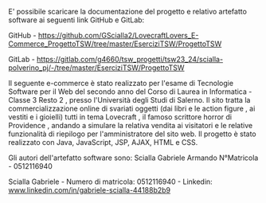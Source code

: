 E' possibile scaricare la documentazione del progetto e relativo artefatto software ai seguenti link GitHub e GitLab:

GitHub - https://github.com/GScialla2/LovecraftLovers_E-Commerce_ProgettoTSW/tree/master/EserciziTSW/ProgettoTSW

GitLab - https://gitlab.com/g4660/tsw_progetti/tsw23_24/scialla-polverino_pj/-/tree/master/EserciziTSW/ProgettoTSW

Il seguente e-commerce è stato realizzato per l'esame di Tecnologie Software per il Web del secondo anno del Corso di Laurea in Informatica - Classe 3 Resto 2 , presso l'Università degli Studi di Salerno. 
Il sito tratta la commercializzazione online di svariati oggetti (dai libri e le action figure , ai vestiti e i gioielli) tutti in tema Lovecraft , il famoso scrittore horror di Providence , andando a simulare la relativa vendita ai visitatori e le relative funzionalità di riepilogo per l'amministratore del sito web. 
Il progetto è stato realizzato con Java, JavaScript, JSP, AJAX, HTML e CSS.


Gli autori dell'artefatto software sono: Scialla Gabriele Armando N°Matricola - 0512116940

Scialla Gabriele - Numero di matricola: 0512116940 - Linkedin: www.linkedin.com/in/gabriele-scialla-44188b2b9
